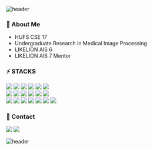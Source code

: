 ![header](https://capsule-render.vercel.app/api?type=slice&color=6C2DC7&height=80&section=header&text=nuyhc&fontSize=45&fontColor=FFFFFF&fontAlign=85&fontAlignY=25&rotate=7)

### 🧷 About Me
- HUFS CSE 17
- Undergraduate Research in Medical Image Processing
- LIKELION AIS 6
- LIKELION AIS 7 Mentor

### ⚡ STACKS
<img src="https://img.shields.io/badge/C-A8B9CC?style=flat&logo=c&logoColor=FFFFFF&"/> <img src="https://img.shields.io/badge/C++-00599C?style=flat&logo=cplusplus&logoColor=FFFFFF&"/> <img src="https://img.shields.io/badge/Python-3776AB?style=flat&logo=python&logoColor=FFFFFF&"/> <img src="https://img.shields.io/badge/MySQL-4479A1?style=flat&logo=mysql&logoColor=FFFFFF&"/> <img src="https://img.shields.io/badge/Markdown-000000?style=flat&logo=markdown&logoColor=FFFFFF&"/> <img src="https://img.shields.io/badge/LaTeX-008080?style=flat&logo=latex&logoColor=FFFFFF&"/>  
<img src="https://img.shields.io/badge/Numpy-013243?style=flat&logo=numpy&logoColor=FFFFFF&"/> <img src="https://img.shields.io/badge/Pandas-150458?style=flat&logo=pandas&logoColor=FFFFFF&"/> <img src="https://img.shields.io/badge/Scikit%20Learn-7931E?style=flat&logo=scikitlearn&logoColor=FFFFFF&"/> <img src="https://img.shields.io/badge/TensorFlow-FF6F00?style=flat&logo=tensorflow&logoColor=FFFFFF&"/> <img src="https://img.shields.io/badge/Keras-D00000?style=flat&logo=keras&logoColor=FFFFFF&"/> <img src="https://img.shields.io/badge/PyTorch-EE4C2C?style=flat&logo=pytorch&logoColor=FFFFFF&"/>  
<img src="https://img.shields.io/badge/VS Code-007ACC?style=flat&logo=visualstudiocode&logoColor=FFFFFF&"/> <img src="https://img.shields.io/badge/Jupyter-F37626?style=flat&logo=jupyter&logoColor=FFFFFF&"/> <img src="https://img.shields.io/badge/Anaconda-44A833?style=flat&logo=anaconda&logoColor=FFFFFF&"/> <img src="https://img.shields.io/badge/notion-000000?style=flat&logo=notion&logoColor=FFFFFF&"/> <img src="https://img.shields.io/badge/Discord-5865F2?style=flat&logo=discord&logoColor=FFFFFF&"/> <img src="https://img.shields.io/badge/Git-F05032?style=flat&logo=git&logoColor=FFFFFF&"/> <img src="https://img.shields.io/badge/GitHub-181717?style=flat&logo=github&logoColor=FFFFFF&"/>

### 💬 Contact
<a href="https://nuyhc.github.io/"><img src="https://img.shields.io/badge/Blog-AFB4FF?style=flat&logo=githubpages&logoColor=FFFFFF"/></a>
<a href="https://www.notion.so/7c2f421cc2844b64869e50b8260c499a"><img src="https://img.shields.io/badge/Resume-B1E1FF?style=flat&logo=notion&logoColor=FFFFFF"/></a>

![header](https://capsule-render.vercel.app/api?type=slice&color=6C2DC7&height=80&section=footer)
